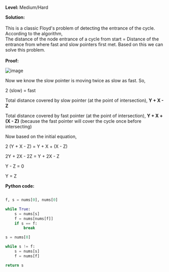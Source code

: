 <b>Level: </b>Medium/Hard

<b>Solution: </b>
<br/><br/>This is a classic Floyd's problem of detecting the entrance of the cycle. According to the algorithm, 
<br/>The distance of the node entrance of a cycle from start = Distance of the entrance from where fast and slow pointers first met. Based on this we can solve this problem. 
<br/><br/><b>Proof: </b>

![image](https://github.com/prav10194/Python-Examples/assets/8276139/96554e43-656f-4391-a279-7c5ef424498d)

Now we know the slow pointer is moving twice as slow as fast. So,

2 (slow) = fast

Total distance covered by slow pointer (at the point of intersection), <b>Y + X - Z</b>

Total distance covered by fast pointer (at the point of intersection), <b>Y + X + (X - Z)</b> (because the fast pointer will cover the cycle once before intersecting)

Now based on the initial equation, 

2 (Y + X - Z) = Y + X + (X - Z)

2Y + 2X - 2Z = Y + 2X - Z

Y - Z = 0

Y = Z

<b>Python code: </b>

```python

f, s = nums[0], nums[0]

while True:
    s = nums[s]
    f = nums[nums[f]]
    if s == f:
        break

s = nums[0]

while s != f:
    s = nums[s]
    f = nums[f]

return s
```
